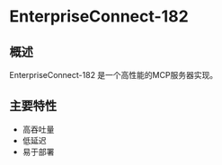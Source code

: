 # EnterpriseConnect-182

## 概述

EnterpriseConnect-182 是一个高性能的MCP服务器实现。

## 主要特性

- 高吞吐量
- 低延迟
- 易于部署
